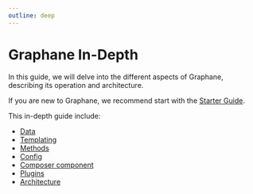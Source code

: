 ```yaml
---
outline: deep
---
```


# Graphane In-Depth

In this guide, we will delve into the different aspects of Graphane, describing its operation and
architecture.

If you are new to Graphane, we recommend start with the [Starter Guide](/guide/starter/).

This in-depth guide include:

- [Data](./data/)
- [Templating](./templating/)
- [Methods](./methods/)
- [Config](./config/)
- [Composer component](./composer/)
- [Plugins](./plugins/)
- [Architecture](./architecture/)

